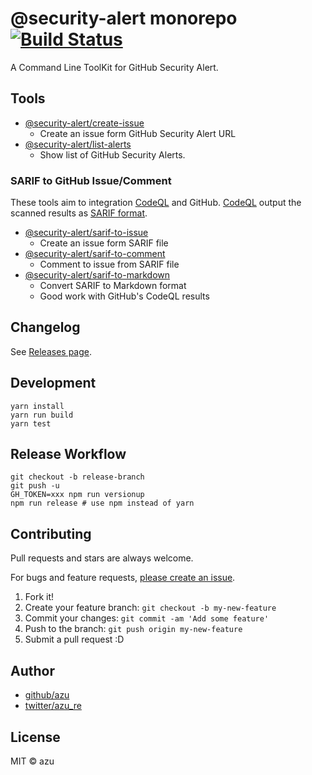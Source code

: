 # @security-alert monorepo [![Build Status](https://travis-ci.org/azu/security-alert.svg?branch=master)](https://travis-ci.org/azu/security-alert)

A Command Line ToolKit for GitHub Security Alert.

## Tools

- [@security-alert/create-issue](packages/create-issue)
    - Create an issue form GitHub Security Alert URL
- [@security-alert/list-alerts](packages/list-alerts)
    - Show list of GitHub Security Alerts.

### SARIF to GitHub Issue/Comment

These tools aim to integration [CodeQL](https://securitylab.github.com/tools/codeql) and GitHub.
[CodeQL](https://securitylab.github.com/tools/codeql) output the scanned results as [SARIF format](https://help.semmle.com/codeql/codeql-cli/reference/sarif-overview.html).

- [@security-alert/sarif-to-issue](packages/sarif-to-issue)
    - Create an issue form SARIF file
- [@security-alert/sarif-to-comment](packages/sarif-to-comment)
    - Comment to issue from SARIF file
- [@security-alert/sarif-to-markdown](packages/sarif-to-markdown)
    - Convert SARIF to Markdown format
    - Good work with GitHub's CodeQL results

## Changelog

See [Releases page](https://github.com/azu/create-security-alert-issue/releases).

## Development

    yarn install
    yarn run build
    yarn test
    
## Release Workflow

    git checkout -b release-branch
    git push -u
    GH_TOKEN=xxx npm run versionup
    npm run release # use npm instead of yarn

## Contributing

Pull requests and stars are always welcome.

For bugs and feature requests, [please create an issue](https://github.com/azu/create-security-alert-issue/issues).

1. Fork it!
2. Create your feature branch: `git checkout -b my-new-feature`
3. Commit your changes: `git commit -am 'Add some feature'`
4. Push to the branch: `git push origin my-new-feature`
5. Submit a pull request :D

## Author

- [github/azu](https://github.com/azu)
- [twitter/azu_re](https://twitter.com/azu_re)

## License

MIT © azu
